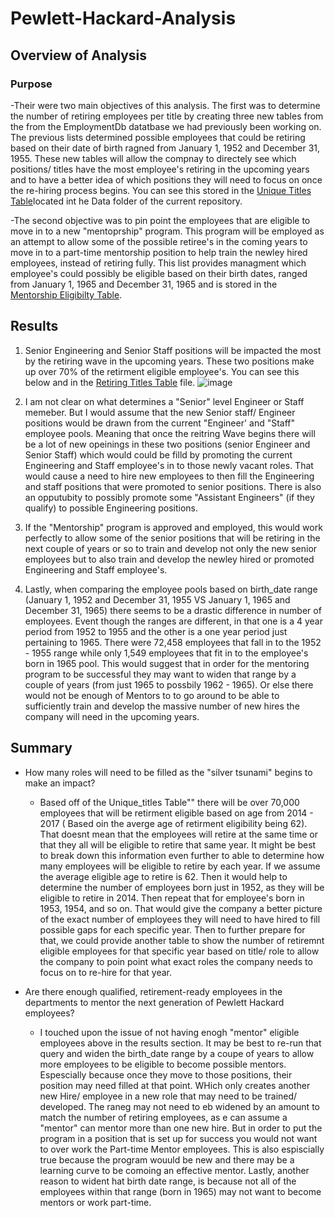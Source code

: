 # Pewlett-Hackard-Analysis

## Overview of Analysis

### Purpose
-Their were two main objectives of this analysis. The first was to determine the number of retiring employees per title by creating three new tables from the from the EmploymentDb datatbase we had previously been working on. The previous lists determined possible employees that could be retiring based on their date of birth ragned from January 1, 1952 and December 31, 1955. These new tables will allow the compnay to directely see which positions/ titles have the most employee's retiring in the upcoming years and to have a better idea of which positions they will need to focus on once the re-hiring process begins. You can see this stored in the [Unique Titles Table](https://github.com/Jess-Vannatter/Pewlett-Hackard-Analysis/blob/main/Data/unique_titles.csv)located int he Data folder of the current repository.

-The second objective was to pin point the employees that are eligible to move in to a new "mentoprship" program. This program will be employed as an attempt to allow some of the possible retiree's in the coming years to move in to a part-time mentorship position to help train the newley hired employees, instead of retiring fully. This list provides managment which employee's could possibly be eligible based on their birth dates, ranged from January 1, 1965 and December 31, 1965 and is stored in the [Mentorship Eligibilty Table](https://github.com/Jess-Vannatter/Pewlett-Hackard-Analysis/blob/main/Data/mentorship_eligibility.csv).

## Results
1. Senior Engineering and Senior Staff positions will be impacted the most by the retiring wave in the upcoming years. These two positions make up over 70% of the retirment eligible employee's. You can see this below and in the [Retiring Titles Table](https://github.com/Jess-Vannatter/Pewlett-Hackard-Analysis/blob/main/Data/retiring_titles.csv) file.
![image](https://user-images.githubusercontent.com/117245167/211050173-b49cbde9-b177-43f8-96aa-a593df8c0ce9.png)

2. I am not clear on what determines a "Senior" level Engineer or Staff memeber. But I would assume that the new Senior staff/ Engineer positions would be drawn from the current "Engineer' and "Staff" employee pools. Meaning that once the reitring Wave begins there will be a lot of new opeinings in these two positions (senior Engineer and Senior Staff) which would could be filld by promoting the current Engineering and Staff employee's in to those newly vacant roles. That would cause a need to hire new employees to then fill the Engineering and staff positions that were promoted to senior positions. There is also an opputubity to possibly promote some "Assistant Engineers" (if they qualify) to possible Engineering positions.  

3. If the "Mentorship" program is approved and employed, this would work perfectly to allow some of the senior positions that will be retiring in the next couple of years or so to train and develop not only the new senior employees but to also train and develop the newley hired or promoted Engineering and Staff employee's.

4. Lastly, when comparing the employee pools based on birth_date range (January 1, 1952 and December 31, 1955 VS January 1, 1965 and December 31, 1965) there seems to be a drastic difference in number of employees. Event though the ranges are different, in that one is a 4 year period from 1952 to 1955 and the other is a one year period just pertaining to 1965. There were 72,458 employees that fall in to the 1952 - 1955 range while only 1,549 employees that fit in to the employee's born in 1965 pool. This would suggest that in order for the mentoring program to be successful they may want to widen that range by a couple of years (from just 1965 to possbily 1962 - 1965). Or else there would not be enough of Mentors to to go around to be able to sufficiently train and develop the massive number of new hires the company will need in the upcoming years.

## Summary 
- How many roles will need to be filled as the "silver tsunami" begins to make an impact?
    * Based off of the Unique_titles Table"" there will be over 70,000 employees that will be retirment eligible based on age from 2014 - 2017 ( Based oin the averge age of retirment eligibility being 62). That doesnt mean that the employees will retire at the same time or that they all will  be eligible to retire that same year.  It might be best to break down this information even further to able to determine how many employees will be eligible to retire by each year. If we assume the average eligible age to retire is 62. Then it would help to determine the number of employees born just in 1952, as they will be eligible to retire in 2014. Then repeat that for employee's born in 1953, 1954, and so on. That would give the company a better picture of the exact number of employees they will need to have hired to fill possible gaps for each specific year. Then to further prepare for that, we could provide another table to show the number of retiremnt eligible employees for that specific year based on title/ role to allow the company to poin point what exact roles the company needs to focus on to re-hire for that year.
    
    
- Are there enough qualified, retirement-ready employees in the departments to mentor the next generation of Pewlett Hackard employees?
   * I touched upon the issue of not having enogh "mentor" eligible employees above in the results section. It may be best to re-run that query and widen the birth_date range  by a coupe of years to allow more employees to be eligible to become possible mentors. Espescially because once they move to those positions, their position may need filled at that point. WHich only creates another new Hire/ employee in a new role that may need to be trained/ developed. The raneg may not need to eb widened by an amount to match the number of retiring employees, as e can assume a "mentor" can mentor more than one new hire. But in order to put the program in a position that is set up for success you would not want to over work the Part-time Mentor employees. This is also espiscially true because the program wouuld be new and there may be a learning curve to be comoing an effective mentor. Lastly, another reason to wident hat birth date range, is because not all of the employees within that range (born in 1965) may not want to become mentors or work part-time.
